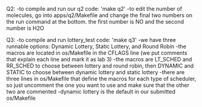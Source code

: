 Q2:
-to compile and run our q2 code: 'make q2'
-to edit the number of molecules, go into apps/q2/Makefile and change the final two numbers on the run 
 command at the bottom. the first number is NO and the second number is H2O

Q3:
-to compile and run lottery_test code: 'make q3'
-we have three runnable options: Dynamic Lottery, Static Lottery, and Round Robin
-the macros are located in os/Makefile in the CFLAGS line (we put comments that explain
 each line and mark it as lab 3)
-the macros are LT_SCHED and RR_SCHED to choose between lottery and round robin, then DYNAMIC and 
 STATIC to choose between dynamic lottery and static lottery
-there are three lines in os/Makefile that define the macros for each type of scheduler, so just 
 uncomment the one you want to use and make sure that the other two are commented
-dynamic lottery is the default in our submitted os/Makefile
